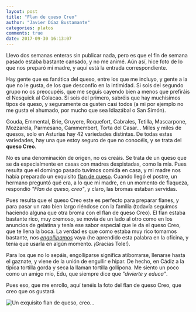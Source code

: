 ```yaml
---
layout: post
title: "Flan de queso Creo"
author: "Javier Díaz Bustamante"
categories: platos
comments: true
date: 2017-09-30 16:13:07
---
```


Llevo dos semanas enteras sin publicar nada, pero es que el fin de semana pasado estaba bastante cansado, y no me animé. Aún así, hice foto de lo que nos preparó mi madre, y aquí está la entrada correspondiente.

Hay gente que es fanática del queso, entre los que me incluyo, y gente a la que no le gusta, de los que desconfío en la intimidad. Si sois del segundo grupo no os preocupéis, que me seguís cayendo bien a menos que prefiráis el Nesquick al Colacao. Si sois del primero, sabréis que hay muchísimos tipos de queso, y seguramente os gusten casi todos (a mi por ejemplo no me gusta el ahumado, por mucho que sea Idiazábal o San Simón).

Gouda, Emmental, Brie, Gruyere, Roquefort, Cabrales, Tetilla, Mascarpone, Mozzarela, Parmesano, Cammembert, Torta del Casar... Miles y miles de quesos, solo en Asturias hay 42 variedades distintas. De todas estas variedades, hay una que estoy seguro de que no conocéis, y se trata del __queso Creo__.

No es una denominación de origen, no os creáis. Se trata de un queso que se da especialmente en casas con madres despistadas, como la mía. Pues resulta que el domingo pasado tuvimos comida en casa, y mi madre nos había preparado un exquisito [flan de queso](https://recetasdemaca.wordpress.com/2017/09/30/flan-de-queso-sin-horno/). Cuando llegó el postre, un hermano preguntó qué era, a lo que mi madre, en un momento de flaqueza, respondió _"Flan de queso, creo"_, y claro, las bromas estaban servidas.

Pues resulta que el queso Creo este es perfecto para preparar flanes, y para pasar un rato bien largo riéndose con la familia (todavía seguimos haciendo alguna que otra broma con el flan de queso Creo). El flan estaba bastante rico, muy cremoso, se movía de un lado al otro como en los anuncios de gelatina y tenía ese sabor especial que le da el queso Creo, que te llena la boca. La verdad es que como estaba muy rico tomamos bastante, nos [_engollipamos_](http://dle.rae.es/srv/fetch?id=FNrqyTQ) vaya (he aprendido esta palabra en la oficina, y tenía que usarla en algún momento. ¡Gracias Tole!).

Para los que no lo sepáis, engolliparse significa atiborrarse, llenarse hasta el gaznate, y viene de la unión de engullir e hipar. De hecho, en Cádiz a la típica tortilla gorda y seca la llaman tortilla gollipona. Me siento un poco como un amigo mío, Edu, que siempre dice que _"divierte y educa"_.

Pues eso, que me enrollo, aquí tenéis la foto del flan de queso Creo, que creo que os gustará

<img src="{{ site.url }}/assets/img/flan_de_queso_creo.png" alt="Un exquisito flan de queso, creo..." title="Un exquisito flan de queso, creo..." class="main_picture"/>